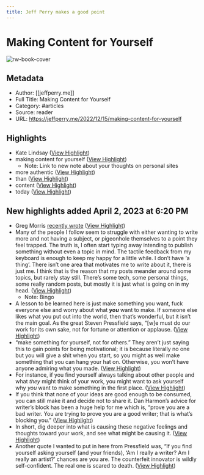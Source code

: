 ```yaml
---
title: Jeff Perry makes a good point
---
```

# Making Content for Yourself

![rw-book-cover](https://readwise-assets.s3.amazonaws.com/static/images/article1.be68295a7e40.png)
## Metadata
- Author: [[jeffperry.me]]
- Full Title: Making Content for Yourself
- Category: #articles
- Source: reader
- URL: https://jeffperry.me/2022/12/15/making-content-for-yourself

## Highlights
- Kate Lindsay ([View Highlight](https://read.readwise.io/read/01gx00p4rq25vngkxr3yjz06rc))
- making content for yourself ([View Highlight](https://read.readwise.io/read/01gx00pf0vc52qj29ewbawg9dy))
    - Note: Link to new note about your thoughts on personal sites
- more authentic ([View Highlight](https://read.readwise.io/read/01gx00qcysnnbhxtbftce05eek))
- than ([View Highlight](https://read.readwise.io/read/01gx00qn1dg2hdps3q35f0mm3m))
- content ([View Highlight](https://read.readwise.io/read/01gx00qyyxnk0ay9t74m8603vk))
- today ([View Highlight](https://read.readwise.io/read/01gx00r4dk8rfd94094p1bt9nm))

## New highlights added April 2, 2023 at 6:20 PM
- Greg Morris [recently wrote](https://www.gr36.com/2022/12/13/this-is-meta.html) ([View Highlight](https://read.readwise.io/read/01gx20r1q3dma30220vj8st3tf))
- Many of the people I follow seem to struggle with either wanting to write more and not having a subject, or pigeonhole themselves to a point they feel trapped. The truth is, I often start typing away intending to publish something without even a topic in mind. The tactile feedback from my keyboard is enough to keep my happy for a little while.
  I don’t have ‘a thing’. There isn’t one area that motivates me to write about it, there is just me. I think that is the reason that my posts meander around some topics, but rarely stay still. There’s some tech, some personal things, some really random posts, but mostly it is just what is going on in my head. ([View Highlight](https://read.readwise.io/read/01gx20r9t5xxy7fxk581rkcn62))
    - Note: Bingo
- A lesson to be learned here is just make something you want, fuck everyone else and worry about what ***you*** want to make. If someone else likes what you put out into the world, then that’s wonderful, but it isn’t the main goal. As the great Steven Pressfield says, “[w]e must do our work for its own sake, not for fortune or attention or applause. ([View Highlight](https://read.readwise.io/read/01gx20s5wer159af6t8yhjb0jz))
- “make something for yourself, not for others.” They aren’t just saying this to gain points for being motivational; it is because literally no one but you will give a shit when you start, so you might as well make something that you can hang your hat on. Otherwise, you won’t have anyone admiring what you made. ([View Highlight](https://read.readwise.io/read/01gx20t2mffcfamrsz0g0g8gej))
- For instance, if you find yourself always talking about other people and what *they* might think of your work, you might want to ask yourself why *you* want to make something in the first place. ([View Highlight](https://read.readwise.io/read/01gx20vf5rb3pvqw29jzg1skxc))
- If you think that none of your ideas are good enough to be consumed, you can still make it and decide not to share it. Dan Harmon’s advice for writer’s block has been a huge help for me which is, “prove you are a bad writer. You are trying to prove you are a good writer; that is what’s blocking you.” ([View Highlight](https://read.readwise.io/read/01gx20vvwjmxrxcctctcsfxkc3))
- In short, dig deeper into what is causing these negative feelings and thoughts toward your work, and see what might be causing it. ([View Highlight](https://read.readwise.io/read/01gx20w67tt8v2byc9aw7fpb48))
- Another quote I wanted to put in here from Pressfield was, “If you find yourself asking yourself (and your friends), ‘Am I really a writer? Am I really an artist?’ chances are you are. The counterfeit innovator is wildly self-confident. The real one is scared to death. ([View Highlight](https://read.readwise.io/read/01gx20wfedbtmjs814weq479xg))
